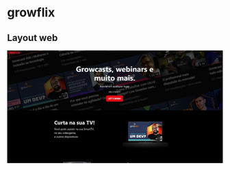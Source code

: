 # growflix

## Layout web
![Web 1](https://github.com/46Stephan/growflix/blob/main/images/growflix01.JPG)

